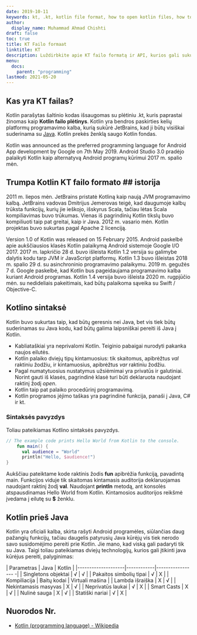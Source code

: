 ```yaml
---
date: 2019-10-11
keywords: kt, .kt, kotlin file format, how to open kotlin files, how to run kotlin files, .kt file format, kt file , kotlin file extension, .kt extention, kotlin vs java
author:
  display_name: Muhammad Ahmad Chishti
draft: false
toc: true
title: KT Failo formaat
linktitle: KT
description: Luždirbkite apie KT failo formatą ir API, kurios gali sukurti ir atidaryti KT failąs.
menu:
  docs:
    parent: "programming"
lastmod: 2021-05-20
---
```


## Kas yra KT failas? ##

Kotlin parašytas šaltinio kodas išsaugomas su plėtiniu .kt, kuris paprastai žinomas kaip **Kotlin failo plėtinys**. Kotlin yra bendros paskirties kelių platformų programavimo kalba, kurią sukūrė JetBrains, kad ji būtų visiškai suderinama su [Java](/programming/java/). Kotlin prekės ženklą saugo Kotlin fondas.

Kotlin was announced as the preferred programming language for Android App development by Google on 7th May 2019. Android Studio 3.0 pradėjo palaikyti Kotlin kaip alternatyvą Android programų kūrimui 2017 m. spalio mėn.

## Trumpa Kotlin KT failo formato ## istorija

2011 m. liepos mėn. JetBrains pristatė Kotliną kaip naują JVM programavimo kalbą. JetBrains vadovas Dmitrijus Jemerovas teigė, kad daugumoje kalbų trūksta funkcijų, kurių jie ieškojo, išskyrus Scala, tačiau lėtas Scala kompiliavimas buvo trūkumas. Vienas iš pagrindinių Kotlin tikslų buvo kompiliuoti taip pat greitai, kaip ir Java. 2012 m. vasario mėn. Kotlin projektas buvo sukurtas pagal Apache 2 licenciją.

Version 1.0 of Kotlin was released on 15 February 2015. Android paskelbė apie aukščiausios klasės Kotlin palaikymą Android sistemoje Google I/O 2017. 2017 m. lapkričio 28 d. buvo išleista Kotlin 1.2 versija su galimybe dalytis kodu tarp JVM ir JavaScript platformų. Kotlin 1.3 buvo išleistas 2018 m. spalio 29 d. su asinchroninio programavimo palaikymu. 2019 m. gegužės 7 d. Google paskelbė, kad Kotlin bus pageidaujama programavimo kalba kuriant Android programas. Kotlin 1.4 versija buvo išleista 2020 m. rugpjūčio mėn. su nedideliais pakeitimais, kad būtų palaikoma sąveika su Swift / Objective-C.

## Kotlino sintaksė ##

Kotlin buvo sukurtas taip, kad būtų geresnis nei Java, bet vis tiek būtų suderinamas su Java kodu, kad būtų galima laipsniškai pereiti iš Java į Kotlin.

 * Kabliataškiai yra neprivalomi Kotlin. Teiginio pabaigai nurodyti pakanka naujos eilutės.
 * Kotlin palaiko dviejų tipų kintamuosius: tik skaitomus, apibrėžtus *val* raktiniu žodžiu, ir kintamuosius, apibrėžtus *var* raktiniu žodžiu.
 * Pagal numatytuosius nustatymus užsiėmimai yra privatūs ir galutiniai. Norint gauti iš klasės, pagrindinė klasė turi būti deklaruota naudojant raktinį žodį *open*.
 * Kotlin taip pat palaiko procedūrinį programavimą.
 * Kotlin programos įėjimo taškas yra pagrindinė funkcija, panaši į Java, C# ir kt.

### Sintaksės pavyzdys ###

Toliau pateikiamas Kotlino sintaksės pavyzdys.

```kotlin
// The example code prints Hello World from Kotlin to the console.
    fun main() {
      val audience = "World"
      println("Hello, $audience!")
}
```

Aukščiau pateiktame kode raktinis žodis **fun** apibrėžia funkciją, pavadintą main. Funkcijos viduje tik skaitomas kintamasis auditorija deklaruojamas naudojant raktinį žodį **val**. Naudojant **println** metodą, ant konsolės atspausdinamas Hello World from Kotlin. Kintamosios auditorijos reikšmė įvedama į eilutę su **$** ženklu.

## Kotlin prieš Java
Kotlin yra oficiali kalba, skirta rašyti Android programėles, siūlančias daug pažangių funkcijų, tačiau daugelis patyrusių Java kūrėjų vis tiek nerodo savo susidomėjimo pereiti prie Kotlin. Jie mano, kad viską gali padaryti tik su Java. Taigi toliau pateikiamas dviejų technologijų, kurios gali įtikinti java kūrėjus pereiti, palyginimas:

| Parametras | Java | Kotlin |
|--------------------|------------|----------------- -|
| Singletons objektai | √ | √ |
| Pakaitos simbolių tipai | √ | Χ |
| Kompiliacija | Baitų kodai | Virtuali mašina |
| Lambda išraiška | Χ | √ |
| Nekintamasis masyvas | Χ | √ |
| Neprivatūs laukai | √ | Χ |
| Smart Casts | Χ | √ |
| Nulinė sauga | Χ | √ |
| Statiški nariai | √ | Χ |

## Nuorodos Nr.

- [Kotlin (programming language) - Wikipedia](https://en.wikipedia.org/wiki/Kotlin_(programming_language))

